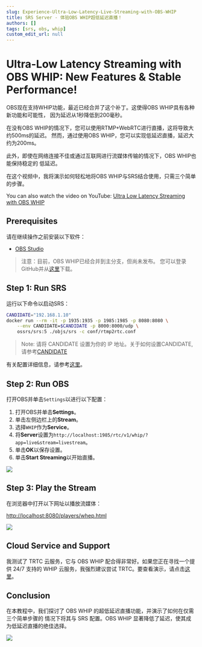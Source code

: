 ```yaml
---
slug: Experience-Ultra-Low-Latency-Live-Streaming-with-OBS-WHIP
title: SRS Server - 体验OBS WHIP超低延迟直播！
authors: []
tags: [srs, obs, whip]
custom_edit_url: null
---
```


# Ultra-Low Latency Streaming with OBS WHIP: New Features & Stable Performance!

OBS现在支持WHIP功能，最近已经合并了这个补丁。这使得OBS WHIP具有各种新功能和可能性，
因为延迟从1秒降低到200毫秒。

在没有OBS WHIP的情况下，您可以使用RTMP+WebRTC进行直播，这将导致大约500ms的延迟。
然而，通过使用OBS WHIP，您可以实现低延迟直播，延迟大约为200ms。

<!--truncate-->

此外，即使在网络连接不佳或通过互联网进行流媒体传输的情况下，OBS WHIP也能保持稳定的
低延迟。

在这个视频中，我将演示如何轻松地将OBS WHIP与SRS结合使用，只需三个简单的步骤。

You can also watch the video on YouTube: [Ultra Low Latency Streaming with OBS WHIP](https://youtu.be/SqrazCPWcV0)

## Prerequisites

请在继续操作之前安装以下软件：

- [OBS Studio](https://obsproject.com/download)

> 注意：目前，OBS WHIP已经合并到主分支，但尚未发布。
> 您可以登录GitHub并从[这里](https://github.com/obsproject/obs-studio/actions/runs/5227109208?pr=7926)下载。

## Step 1: Run SRS

运行以下命令以启动SRS：

```bash
CANDIDATE="192.168.1.10"
docker run --rm -it -p 1935:1935 -p 1985:1985 -p 8080:8080 \
    --env CANDIDATE=$CANDIDATE -p 8000:8000/udp \
    ossrs/srs:5 ./objs/srs -c conf/rtmp2rtc.conf
```

> Note: 请将 CANDIDATE 设置为你的 IP 地址。关于如何设置CANDIDATE, 请参考[CANDIDATE](/docs/v5/doc/webrtc#config-candidate)

有关配置详细信息，请参考[这里](/docs/v5/doc/getting-started#webrtc-for-live-streaming)。

## Step 2: Run OBS

打开OBS并单击`Settings`以进行以下配置：

1. 打开OBS并单击**Settings**。
1. 单击左侧边栏上的**Stream**。
1. 选择`WHIP`作为**Service**。
1. 将**Server**设置为`http://localhost:1985/rtc/v1/whip/?app=live&stream=livestream`。
1. 单击**OK**以保存设置。
1. 单击**Start Streaming**以开始直播。

![](/img/blog-2023-06-15-011.png)

## Step 3: Play the Stream

在浏览器中打开以下网址以播放流媒体：

[http://localhost:8080/players/whep.html](http://localhost:8080/players/whep.html)

![](/img/blog-2023-06-15-012.png)

## Cloud Service and Support

我测试了 TRTC 云服务，它与 OBS WHIP 配合得非常好。如果您正在寻找一个提供 24/7 支持的 
WHIP 云服务，我强烈建议尝试 TRTC。要查看演示，请点击[这里](https://tencent-rtc.github.io/obs-trtc/)。

## Conclusion

在本教程中，我们探讨了 OBS WHIP 的超低延迟直播功能，并演示了如何在仅需三个简单步骤的
情况下将其与 SRS 配置。OBS WHIP 显著降低了延迟，使其成为低延迟直播的绝佳选择。

![](https://ossrs.net/gif/v1/sls.gif?site=ossrs.net&path=/lts/blog-zh/2023-06-15-Experience-Ultra-Low-Latency-Live-Streaming-with-OBS-WHIP)

